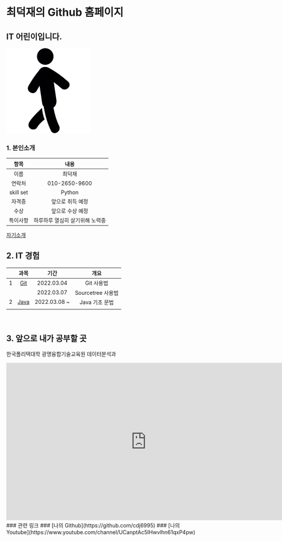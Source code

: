 # 최덕재의 Github 홈페이지
## IT 어린이입니다.

<img src="image.png"/>
<br>

### 1. 본인소개

|항목|내용|
|:---------:|:-------------:|
|이름|최덕재|
|연락처|010-2650-9600|
|skill set|Python|
|자격증|앞으로 취득 예정|
|수상|앞으로 수상 예정|
|특이사항|하루하루 열심히 살기위해 노력중|

[자기소개](/2260341022.pdf)
<br>

## 2. IT 경험

| |과목|기간|개요|
|:---:|:-----:|:--------:|:-------------:|
|1|[Git](https://cdj6995.github.io/Git_Study/)|2022.03.04|Git 사용법|
|||2022.03.07|Sourcetree 사용법|
|2|[Java](https://github.com/cdj6995/Java_Study)|2022.03.08 ~|Java 기초 문법|
|||||


<br>

## 3. 앞으로 내가 공부할 곳
한국폴리텍대학 광명융합기술교육원 데이터분석과
<iframe width="742" height="417" src="https://www.youtube.com/embed/fFOt80UcN3g" title="YouTube video player" frameborder="0" allow="accelerometer; autoplay; clipboard-write; encrypted-media; gyroscope; picture-in-picture" allowfullscreen></iframe>

<br>
### 관련 링크
### [나의 Github](https://github.com/cdj6995)
### [나의 Youtube](https://www.youtube.com/channel/UCanptAc5IHwvlhn61qxP4pw)
